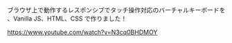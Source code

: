 ブラウザ上で動作するレスポンシブでタッチ操作対応のバーチャルキーボードを
、Vanilla JS、HTML、CSS で作りました！

https://www.youtube.com/watch?v=N3cq0BHDMOY
